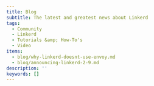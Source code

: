 ```yaml
---
title: Blog
subtitle: The latest and greatest news about Linkerd
tags:
  - Community
  - Linkerd
  - Tutorials &amp; How-To's
  - Video
items:
  - blog/why-linkerd-doesnt-use-envoy.md
  - blog/announcing-linkerd-2-9.md
description: ''
keywords: []
---
```

